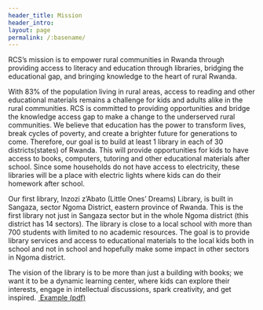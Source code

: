```yaml
---
header_title: Mission
header_intro: 
layout: page
permalink: /:basename/
---
```

RCS’s mission is to empower rural communities in Rwanda through providing access to literacy
and education through libraries, bridging the educational gap, and bringing knowledge to the
heart of rural Rwanda.

With 83% of the population living in rural areas, access to reading and other educational
materials remains a challenge for kids and adults alike in the rural communities. RCS is
committed to providing opportunities and bridge the knowledge access gap to make a change to
the underserved rural communities. We believe that education has the power to transform lives,
break cycles of poverty, and create a brighter future for generations to come. Therefore, our goal
is to build at least 1 library in each of 30 districts(states) of Rwanda. This will provide
opportunities for kids to have access to books, computers, tutoring and other educational
materials after school. Since some households do not have access to electricity, these libraries
will be a place with electric lights where kids can do their homework after school.

Our first library, Inzozi z’Abato (Little Ones’ Dreams) Library, is built in Sangaza, sector
Ngoma District, eastern province of Rwanda. This is the first library not just in Sangaza sector
but in the whole Ngoma district (this district has 14 sectors). The library is close to a local school
with more than 700 students with limited to no academic resources. The goal is to provide library
services and access to educational materials to the local kids both in school and not in school and
hopefully make some impact in other sectors in Ngoma district.

The vision of the library is to be more than just a building with books; we want it to be a
dynamic learning center, where kids can explore their interests, engage in intellectual
discussions, spark creativity, and get inspired.
<span class="fa-stack">
  <i class="fa fa-circle fa-stack-2x"></i>
  <i class="fa fa-download fa-stack-1x fa-inverse"></i>
</span> <a href="/documents/example.pdf">&nbsp;Example (pdf)</a>
